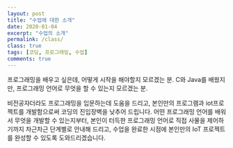 ```yaml
---
layout: post
title: "수업에 대한 소개"
date: 2020-01-04
excerpt: "수업의 소개"
permalink: /class/
class: true
tags: [코딩, 프로그래밍, 수업]
comments: true
---
```


프로그래밍을 배우고 싶은데, 어떻게 시작을 해야할지 모르겠는 분.
C와 Java를 배웠지만, 프로그래밍 언어로 무엇을 할 수 있는지 모르겠는 분.

비전공자더라도 프로그래밍을 입문하는데 도움을 드리고, 본인만의 프로그램과 iot프로젝트를 개발함으로써 코딩의 진입장벽을 낮추어 드립니다.
어떤 프로그래밍 언어를 배워서 무엇을 개발할 수 있는지부터,
본인이 터득한 프로그래밍 언어로 직접 사물을 제어하기까지 차근차근 단계별로 안내해 드리고,
수업을 완료한 시점에 본인만의 IoT 프로젝트를 완성할 수 있도록 도와드리겠습니다.
